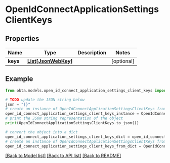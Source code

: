 # OpenIdConnectApplicationSettingsClientKeys


## Properties

Name | Type | Description | Notes
------------ | ------------- | ------------- | -------------
**keys** | [**List[JsonWebKey]**](JsonWebKey.md) |  | [optional] 

## Example

```python
from okta.models.open_id_connect_application_settings_client_keys import OpenIdConnectApplicationSettingsClientKeys

# TODO update the JSON string below
json = "{}"
# create an instance of OpenIdConnectApplicationSettingsClientKeys from a JSON string
open_id_connect_application_settings_client_keys_instance = OpenIdConnectApplicationSettingsClientKeys.from_json(json)
# print the JSON string representation of the object
print(OpenIdConnectApplicationSettingsClientKeys.to_json())

# convert the object into a dict
open_id_connect_application_settings_client_keys_dict = open_id_connect_application_settings_client_keys_instance.to_dict()
# create an instance of OpenIdConnectApplicationSettingsClientKeys from a dict
open_id_connect_application_settings_client_keys_from_dict = OpenIdConnectApplicationSettingsClientKeys.from_dict(open_id_connect_application_settings_client_keys_dict)
```
[[Back to Model list]](../README.md#documentation-for-models) [[Back to API list]](../README.md#documentation-for-api-endpoints) [[Back to README]](../README.md)


